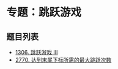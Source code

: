 # 专题：跳跃游戏

## 题目列表

- [1306. 跳跃游戏 III](https://leetcode.cn/problems/jump-game-iii/description/)
- [2770. 达到末尾下标所需的最大跳跃次数](https://leetcode.cn/problems/maximum-number-of-jumps-to-reach-the-last-index/description/)
